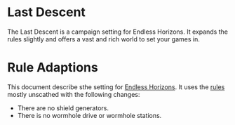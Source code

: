 # Last Descent

The Last Descent is a campaign setting for Endless Horizons. It expands the
rules slightly and offers a vast and rich world to set your games in.

# Rule Adaptions

This document describe sthe setting for
[Endless Horizons](https://github.com/ehrpg). It uses the
[rules](https://ehrpg.github.io/rules) mostly unscathed with the following
changes:

- There are no shield generators.
- There is no wormhole drive or wormhole stations.
